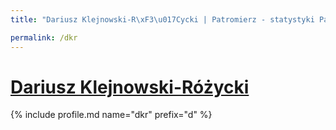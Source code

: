 ```yaml
---
title: "Dariusz Klejnowski-R\xF3\u017Cycki | Patromierz - statystyki Patronite.pl"

permalink: /dkr
---
```


# [Dariusz Klejnowski-Różycki](https://patronite.pl/dkr)

{% include profile.md name="dkr" prefix="d" %}
